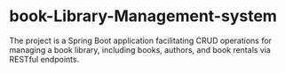 # book-Library-Management-system
The project is a Spring Boot application facilitating CRUD operations for managing a book library, including books, authors, and book rentals via RESTful endpoints.
